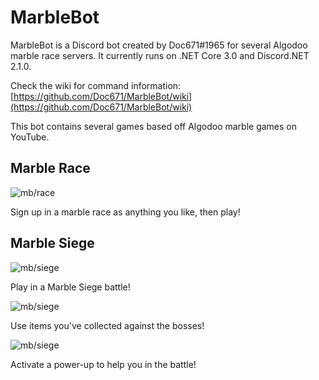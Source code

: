 # MarbleBot
MarbleBot is a Discord bot created by Doc671#1965 for several Algodoo marble race servers. It currently runs on .NET Core 3.0 and Discord.NET 2.1.0.

Check the wiki for command information: [https://github.com/Doc671/MarbleBot/wiki](https://github.com/Doc671/MarbleBot/wiki)

This bot contains several games based off Algodoo marble games on YouTube.

## Marble Race

![mb/race](https://cdn.discordapp.com/attachments/296376584238137355/579963128792743946/unknown.png "Races")

Sign up in a marble race as anything you like, then play!

## Marble Siege

![mb/siege](https://cdn.discordapp.com/attachments/296376584238137355/581958719236079777/unknown.png "The beginning of a Siege game")

Play in a Marble Siege battle!

![mb/siege](https://cdn.discordapp.com/attachments/296376584238137355/581959249635311617/unknown.png "Using an item during a Siege")

Use items you've collected against the bosses!

![mb/siege](https://cdn.discordapp.com/attachments/296376584238137355/581960295715569664/unknown.png "Activating a power-up during a Siege")

Activate a power-up to help you in the battle!